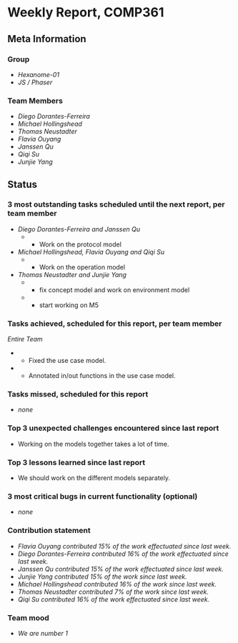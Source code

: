 # Weekly Report, COMP361

## Meta Information

### Group

 * *Hexanome-01*
 * *JS / Phaser*

### Team Members

 * *Diego Dorantes-Ferreira*
 * *Michael Hollingshead*
 * *Thomas Neustadter*
 * *Flavia Ouyang*
 * *Janssen Qu*
 * *Qiqi Su*
 * *Junjie Yang*

## Status

### 3 most outstanding tasks scheduled until the next report, per team member

 * *Diego Dorantes-Ferreira and Janssen Qu*
   * * Work on the protocol model
 * *Michael Hollingshead, Flavia Ouyang and Qiqi Su*
   * * Work on the operation model
 * *Thomas Neustadter and Junjie Yang*
   * * fix concept model and work on environment model
   * * start working on M5

### Tasks achieved, scheduled for this report, per team member

 *Entire Team*
   * * Fixed the use case model.
   * * Annotated in/out functions in the use case model.


### Tasks missed, scheduled for this report

* *none*

### Top 3 unexpected challenges encountered since last report

 * Working on the models together takes a lot of time.

### Top 3 lessons learned since last report

 * We should work on the different models separately.

### 3 most critical bugs in current functionality (optional)

 * *none*

### Contribution statement

 * *Flavia Ouyang contributed 15% of the work effectuated since last week.*
 * *Diego Dorantes-Ferreira contributed 16% of the work effectuated since last week.*
 * *Janssen Qu contributed 15% of the work effectuated since last week.*
 * *Junjie Yang contributed 15% of the work since last week.*
 * *Michael Hollingshead contributed 16% of the work since last week.*
 * *Thomas Neustadter contributed 7% of the work since last week.*
 * *Qiqi Su contributed 16% of the work effectuated since last week.*

### Team mood
 * *We are number 1*
